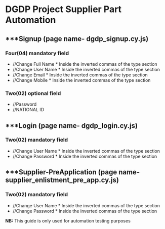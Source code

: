 # DGDP Project Supplier Part Automation

## ***Signup (page name- dgdp_signup.cy.js)

### Four(04) mandatory field
 - //Change Full Name * Inside the inverted commas of the type section
 - //Change User Name * Inside the inverted commas of the type section
 - //Change Email * Inside the inverted commas of the type section
 - //Change Mobile * Inside the inverted commas of the type section 
### Two(02) optional field
 - //Password
 - //NATIONAL ID

## ***Login (page name- dgdp_login.cy.js)

### Two(02) mandatory field
 - //Change User Name * Inside the inverted commas of the type section
 - //Change Password * Inside the inverted commas of the type section 

## ***Supplier-PreApplication (page name- supplier_enlistment_pre_app.cy.js)

### Two(02) mandatory field
 - //Change User Name * Inside the inverted commas of the type section
 - //Change Password * Inside the inverted commas of the type section 

**NB:** This guide is only used for automation testing purposes
